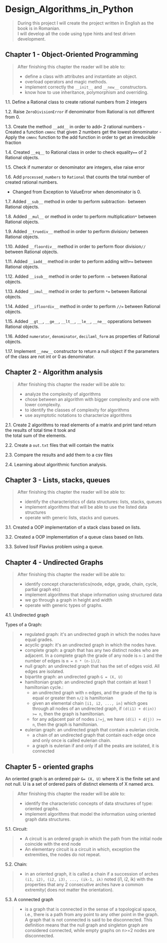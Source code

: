 # Design_Algorithms_in_Python

> During this project I will create the project written in English as the book is in Romanian.  
> I will develop all the code using type hints and test driven development. 

## Chapter 1 - Object-Oriented Programming

> After finishing this chapter the reader will be able to:
> - define a class with attributes and instantiate an object.
> - overload operators and magic methods.
> - implement correctly the `__init__` and `__new__` constructors.
> - know how to use inheritance, polymorphism and overriding.


1.1. Define a Rational class to create rational numbers from 2 integers

1.2. Raise `ZeroDivisionError` if denominator from Rational is not different from 0.

1.3. Create the method `__add__` in order to add`+` 2 rational numbers
    - Created a function `cmmnc` that given 2 numbers get the lowest denominator 
    - Apply the `cmmnc` function to the add function in order to get an irreducible fraction
    
1.4. Created `__eq__` to Rational class in order to check equality`==` of 2 Rational objects.

1.5. Check if numerator or denominator are integers, else raise error

1.6. Add `processed_numbers` to `Rational` that counts the total number of created rational numbers.
   - Changed from Exception to ValueError when denominator is 0.

1.7. Added `__sub__` method in order to perform subtraction`-` between Rational objects.

1.8. Added `__mul__` or method in order to perform multiplication`*` between Rational objects.

1.9. Added `__truediv__` method in order to perform division`/` between Rational objects.

1.10. Added `__floordiv__` method in order to perform floor division`//` between Rational objects.

1.11. Added `__iadd__` method in order to perform adding with`+=` between Rational objects.

1.12. Added `__isub__` method in order to perform `-=` between Rational objects.

1.13. Added `__imul__` method in order to perform `*=` between Rational objects.

1.14. Added `__ifloordiv__` method in order to perform `//=` between Rational objects.

1.15. Added `__gt__`, `__ge__`, `__lt__`, `__le__`, `__ne__` opperations between Rational objects.

1.16. Added `numerator`, `denominator`, `decilaml_form` as properties of Rational objects.

1.17. Implement `__new__` constructor to return a null object if the parameters of the class are not int or 0 as 
denominator.

## Chapter 2 - Algorithm analysis


> After finishing this chapter the reader will be able to:
> - analyze the complexity of algorithms
> - chose between an algorithm with bigger complexity and one with lower complexity.
> - to identify the classes of complexity for algorithms
> - use asymptotic notations to characterize algorithms

2.1. Create 2 algorithms to read elements of a matrix and print tand return the results of total time it took and  
the total sum of the elements.

2.2. Create a `out.txt` files that will contain the matrix

2.3. Compare the results and add them to a csv files

2.4. Learning about algorithmic function analysis. 


## Chapter 3 - Lists, stacks, queues

> After finishing this chapter the reader will be able to:
> - identify the characteristics of data structures: lists, stacks, queues
> - implement algorithms that will be able to use the listed data structures
> - operate with generic lists, stacks and queues.

3.1. Created a OOP implementation of a stack class based on lists.

3.2. Created a OOP implementation of a queue class based on lists.

3.3. Solved Iosif Flavius problem using a queue.

## Chapter 4 - Undirected Graphs

> After finishing this chapter the reader will be able to:
> - identify concept characteristics(node, edge, grade, chain, cycle, partial graph etc)
> - implement algorithms that shape information using structured data
> - we go through a graph in height and width
> - operate with generic types of graphs.

4.1. Undirected graph

Types of a Graph:
> - regulated graph: it's an undirected graph in which the nodes have equal grades.
> - acyclic graph: it's an undirected graph in which the nodes have.
> - complete graph: a graph that has any two distinct nodes who are adjacent. In a complete graph the grade of any node
> is  `n-1` and the number of edges is `m = n * (n-1)/2`.
> - null graph: an undirected graph that has the set of edges void. All edges are isolated.
> - bipartite graph: an undirected graph `G = (X, U)`
> - hamiltonian graph: an undirected graph that contain at least 1 hamiltonian cycle.:
>   - an undirected graph with `n` edges, and the grade of the tip is equal or greater then `n/2` is hamiltonian
>   - given an elemental chain `[i1, i2, ..., in]` which goes through all nodes of an undirected graph,
>   if `(d(i1) + d(in)) >= n`, then the graph is hamiltonian.
>   - for any adjacent pair of nodes `i!=j`, we have `(d(i) + d(j)) >= n`, then the graph is hamiltonian.
> - eulerian graph: an undirected graph that contain a eulerian circle.
>   - a chain of an undirected graph that contain each edge once and only once is called eulerian chain.
>   - a graph is eulerian if and only if all the peaks are isolated, it is connected 

## Chapter 5 - oriented graphs

An oriented graph is an ordered pair `G= (X, U)` where X is the finite set and not null. 
U is a set of ordered pairs of distinct elements of X named arcs.


> After finishing this chapter the reader will be able to:
> - identify the characteristic concepts of data structures of type: oriented graphs.
> - implement algorithms that model the information using oriented graph data structures.


5.1. Circuit:
> - A circuit is an ordered graph in which the path from the initial node coincide with the end node 
> - An elementary circuit is a circuit in which, exception the extremities, the nodes do not repeat.

5.2. Chain:
> - in an oriented graph, it is called a chain if a succession of arches `(i1, i2), (i2, i3), ..., (ik-1, ik)` noted
> (i1, i2, ik) with the properties that any 2  consecutive arches have a common extremity( does not matter the orientation).

5.3. A connected graph 
> - is a graph that is connected in the sense of a topological space, i.e., there is a path from any
> point to any other point in the graph. A graph that is not connected is said to be disconnected. This definition means that the null graph and singleton graph are considered connected, while empty graphs on n>=2 nodes are disconnected.

